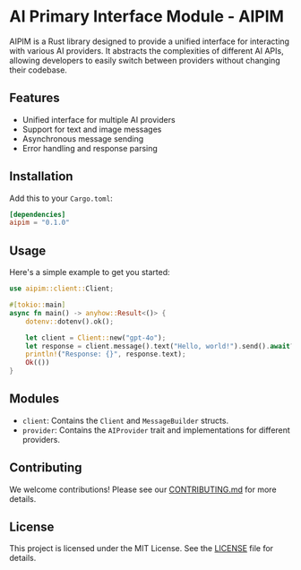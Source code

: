 # AI Primary Interface Module - AIPIM

AIPIM is a Rust library designed to provide a unified interface for interacting with various AI providers. It abstracts the complexities of different AI APIs, allowing developers to easily switch between providers without changing their codebase.

## Features

- Unified interface for multiple AI providers
- Support for text and image messages
- Asynchronous message sending
- Error handling and response parsing

## Installation

Add this to your `Cargo.toml`:

```toml
[dependencies]
aipim = "0.1.0"
```

## Usage

Here's a simple example to get you started:

```rust
use aipim::client::Client;

#[tokio::main]
async fn main() -> anyhow::Result<()> {
    dotenv::dotenv().ok();

    let client = Client::new("gpt-4o");
    let response = client.message().text("Hello, world!").send().await?;
    println!("Response: {}", response.text);
    Ok(())
}
```

## Modules

- `client`: Contains the `Client` and `MessageBuilder` structs.
- `provider`: Contains the `AIProvider` trait and implementations for different providers.

## Contributing

We welcome contributions! Please see our [CONTRIBUTING.md](CONTRIBUTING.md) for more details.

## License

This project is licensed under the MIT License. See the [LICENSE](LICENSE) file for details.
